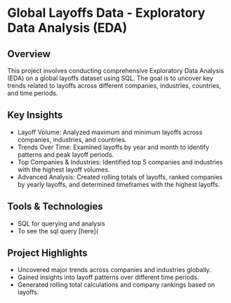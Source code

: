 # Global Layoffs Data - Exploratory Data Analysis (EDA)
## Overview
This project involves conducting comprehensive Exploratory Data Analysis (EDA) on a global layoffs dataset using SQL. The goal is to uncover key trends related to layoffs across different companies, industries, countries, and time periods.

## Key Insights
  - Layoff Volume: Analyzed maximum and minimum layoffs across companies, industries, and countries.
  - Trends Over Time: Examined layoffs by year and month to identify patterns and peak layoff periods.
  - Top Companies & Industries: Identified top 5 companies and industries with the highest layoff volumes.
  - Advanced Analysis: Created rolling totals of layoffs, ranked companies by yearly layoffs, and determined timeframes with the highest layoffs.
## Tools & Technologies
  - SQL for querying and analysis
  - To see the sql query [here](
## Project Highlights
  - Uncovered major trends across companies and industries globally.
  - Gained insights into layoff patterns over different time periods.
  - Generated rolling total calculations and company rankings based on layoffs.

